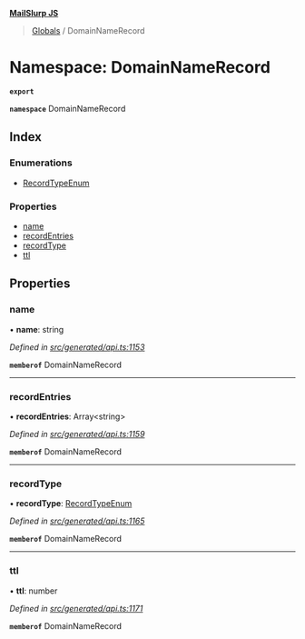 **[MailSlurp JS](../README.md)**

> [Globals](../README.md) / DomainNameRecord

# Namespace: DomainNameRecord

**`export`** 

**`namespace`** DomainNameRecord

## Index

### Enumerations

* [RecordTypeEnum](../enums/domainnamerecord.recordtypeenum.md)

### Properties

* [name](domainnamerecord.md#name)
* [recordEntries](domainnamerecord.md#recordentries)
* [recordType](domainnamerecord.md#recordtype)
* [ttl](domainnamerecord.md#ttl)

## Properties

### name

•  **name**: string

*Defined in [src/generated/api.ts:1153](https://github.com/mailslurp/mailslurp-client/blob/aab6cee/src/generated/api.ts#L1153)*

**`memberof`** DomainNameRecord

___

### recordEntries

•  **recordEntries**: Array\<string>

*Defined in [src/generated/api.ts:1159](https://github.com/mailslurp/mailslurp-client/blob/aab6cee/src/generated/api.ts#L1159)*

**`memberof`** DomainNameRecord

___

### recordType

•  **recordType**: [RecordTypeEnum](../enums/domainnamerecord.recordtypeenum.md)

*Defined in [src/generated/api.ts:1165](https://github.com/mailslurp/mailslurp-client/blob/aab6cee/src/generated/api.ts#L1165)*

**`memberof`** DomainNameRecord

___

### ttl

•  **ttl**: number

*Defined in [src/generated/api.ts:1171](https://github.com/mailslurp/mailslurp-client/blob/aab6cee/src/generated/api.ts#L1171)*

**`memberof`** DomainNameRecord
